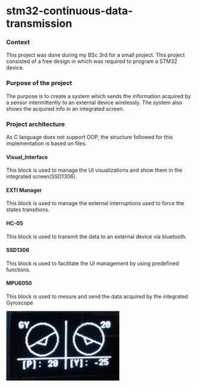# stm32-continuous-data-transmission

### Context
This project was done during my BSc 3rd for a small project. This project consisted of a free design in which was required to program a STM32 device.

### Purpose of the project
The purpose is to create a system which sends the information acquired by a sensor intermittently to an external device wirelessly.
The system also shows the acquired info in an integrated screen.


### Project architecture

As C language does not support OOP, the structure followed for this implementation is based on files.

#### Visual_Interface
This block is used to manage the UI visualizations and show them in the integrated screen(SSD1306).

#### EXTI Manager
This block is used to manage the external interruptions used to force the states transitions.

#### HC-05
This block is used to transmit the data to an external device via bluetooth.

#### SSD1306
This block is used to facilitate the UI management by using predefined functions.

#### MPU6050
This block is used to mesure and send the data acquired by the integrated Gyroscope

![](images/screen.PNG)
